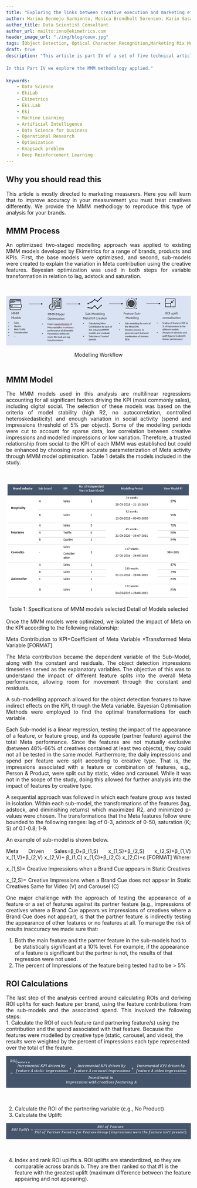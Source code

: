 ```yaml
---
title: "Exploring the links between creative execution and marketing effectiveness - Part IV: MMM for Creative Marketing Effectiveness"
author: Marina Bermejo Sarmiento, Monica Brondholt Sorensen, Karin Sasaki
author_title: Data Scientist Consultant
author_url: mailto:inno@ekimetrics.com
header_image_url: "./img/blog/couv.jpg"
tags: [Object Detection, Optical Character Recognition,Marketing Mix Modelling, Deep Learning, Tesseract]
draft: true
description: "This article is part IV of a set of five technical articles that accompany a white paper written in collaboration between Meta and Ekimetrics [REFERENCE]. Object Detection (OD) and Optical Character Recognition (OCR) were used to detect specific features in creative images, such as faces, smiles, text, brand logos, etc. Then, in combination with impressions data, marketing mix models were used to investigate what objects, or combinations of objects in creative images in marketing campaigns, drive higher ROIs.

In this Part IV we explore the MMM methodology applied."

keywords:
    - Data Science
    - EkiLab
    - Ekimetrics
    - Eki.Lab
    - Eki
    - Machine Learning
    - Artificial Intelligence
    - Data Science for business
    - Operational Research
    - Optimization
    - Knapsack problem
    - Deep Reinforcement Learning
---
```


<!-- import useBaseUrl from "@docusaurus/useBaseUrl";

<link rel="stylesheet" href="{useBaseUrl('katex/katex.min.css')}" />
 -->
<!--truncate-->



## Why you should read this
<div align="justify"> 
This article is mostly directed to marketing measurers. Here you will learn that to improve accuracy in your measurement you must treat creatives differently. We provide the MMM methodlogy to reproduce this type of analysis for your brands.
 
 </div>



## MMM Process
<div align="justify"> 
An optimizsed two-staged modelling approach was applied to existing MMM models developed by Ekimetrics for a range of brands, products and KPIs. First, the base models were optimizsed, and second, sub-models were created to explain the variation in Meta contribution using the creative features. Bayesian optimization was used in both steps for variable transformation in relation to lag, adstock and saturation.
 </div>

 <p>&nbsp;</p>


 ![screenshot-app](img/Eki_Meta/Part4/1.png)

<div align="center"> Modelling Workflow
 </div>
<br/>

## MMM Model
<div align="justify"> 
The MMM models used in this analysis are multilinear regressions accounting for all significant factors driving the KPI (most commonly sales), including digital social. The selection of these models was based on the criteria of model stability (high R2, no autocorrelation, controlled heteroskedasticity) and enough variation in social activity (spend and impressions threshold of 5% per object). Some of the modelling periods were cut to account for sparse data, low correlation between creative impressions and modelled impressions or low variation. Therefore, a trusted relationship from social to the KPI of each MMM was established but could be enhanced by choosing more accurate parameterization of Meta activity through MMM model optimisation. Table 1 details the models included in the study. 
 </div>

 <p>&nbsp;</p>

 ![screenshot-app](img/Eki_Meta/Part4/2.png)

<div align="center"> Table 1: Specifications of MMM models selected Detail of Models selected
 </div>
<br/>


<div align="justify"> 
Once the MMM models were optimized, we isolated the impact of Meta on the KPI according to the following relationship:

Meta Contribution to KPI=Coefficient of Meta Variable ×Transformed Meta Variable [FORMAT]

The Meta contribution became the dependent variable of the Sub-Model, along with the constant and residuals. The object detection impressions timeseries served as the explanatory variables. The objective of this was to understand the impact of different feature splits into the overall Meta performance, allowing room for movement through the constant and residuals. 

A sub-modelling approach allowed for the object detection features to have indirect effects on the KPI, through the Meta variable. Bayesian Optimisation Methods were employed to find the optimal transformations for each variable. 

Each Sub-model is a linear regression, testing the impact of the appearance of a feature, or feature group, and its opposite (partner feature) against the total Meta performance. Since the features are not mutually exclusive (between 48%-66% of creatives contained at least two objects), they could not all be tested in the same model. Furthermore, the daily impressions and spend per feature were split according to creative type. That is, the impressions associated with a feature or combination of features, e.g., Person & Product, were split out by static, video and carousel. While it was not in the scope of the study, doing this allowed for further analysis into the impact of features by creative type. 

A sequential approach was followed in which each feature group was tested in isolation. Within each sub-model, the transformations of the features (lag, adstock, and diminishing returns) which maximized R2, and minimized p-values were chosen. The transformations that the Meta features follow were bounded to the following ranges: lag of 0-3, adstock of 0-50, saturation (K; S) of 0.1-0.8; 1-9. 

An example of sub-model is shown below.

Meta Driven Sales=β_0+β_(1,S) x_(1,S)+β_(2,S) x_(2,S)+β_(1,V) x_(1,V)+β_(2,V) x_(2,V)+ β_(1,C) x_(1,C)+β_(2,C) x_(2,C)+ε [FORMAT]
Where:

x_(1,S)=	Creative Impressions when a Brand Cue appears in Static Creatives 

x_(2,S)=	Creative Impressions when a Brand Cue does not appear in Static Creatives
Same for Video (V) and Carousel (C)

One major challenge with the approach of testing the appearance of a feature or a set of features against its partner feature (e.g., impressions of creatives where a Brand Cue appears vs impressions of creatives where a Brand Cue does not appear), is that the partner feature is indirectly testing the appearance of other features or no features at all.
To manage the risk of results inaccuracy we made sure that:
 </div>

1. Both the main feature and the partner feature in the sub-models had to be statistically significant at a 10% level. For example, if the appearance of a feature is significant but the partner is not, the results of that regression were not used.
2. The percent of Impressions of the feature being tested had to be > 5%



## ROI Calculations
<div align="justify"> 
The last step of the analysis centred around calculating ROIs and deriving ROI uplifts for each feature per brand, using the feature contributions from the sub-models and the associated spend. This involved the following steps:

 </div>
1.	Calculate the ROI of each feature (and partnering feature/s) using the contribution and the spend associated with that feature. Because the features were modelled by creative type (static, carousel, and video), the results were weighted by the percent of impressions each type represented over the total of the feature.
 

![screenshot-app](img/Eki_Meta/Part4/3.png)
<p>&nbsp;</p>

2.	Calculate the ROI of the partnering variable (e.g., No Product) 
3.	Calculate the Uplift:

![screenshot-app](img/Eki_Meta/Part4/4.png)

<p>&nbsp;</p>

4.	Index and rank ROI uplifts
    a.	ROI uplifts are standardized, so they are comparable across brands
    b.	They are then ranked so that #1 is the feature with the greatest uplift (maximum difference between the feature appearing and not appearing).

